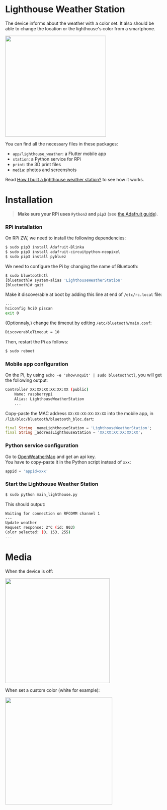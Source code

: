 # Lighthouse Weather Station

The device informs about the weather with a color set. It also should be able to change the location or the lighthouse's color from a smartphone.  

<img height="320" src="https://github.com/gitdefllo/lighthouse-weather-station/blob/master/media/station/lighthouse_2.jpg"/> 

You can find all the necessary files in these packages:

- `app/lighthouse_weather`: a Flutter mobile app
- `station`: a Python service for RPi
- `print`: the 3D print files
- `media`: photos and screenshots

Read [How I built a lighthouse weather station?](https://fllo.medium.com/how-i-built-a-lighthouse-weather-station-12edd2a6a13b) to see how it works.

# Installation

> **Make sure your RPi uses `Python3` and `pip3`** (see [the Adafruit guide](https://learn.adafruit.com/circuitpython-on-raspberrypi-linux/installing-circuitpython-on-raspberry-pi)).

### RPi installation

On RPi ZW, we need to install the following dependencies:

```bash
$ sudo pip3 install Adafruit-Blinka
$ sudo pip3 install adafruit-circuitpython-neopixel
$ sudo pip3 install pybluez
```

We need to configure the Pi by changing the name of Bluetooth:

```bash
$ sudo bluetoothctl
[bluetooth]# system-alias 'LighthouseWeatherStation'
[bluetooth]# quit
```

Make it discoverable at boot by adding this line at end of `/etc/rc.local` file: 

```bash
...
hciconfig hci0 piscan
exit 0
```

(Optionnaly,) change the timeout by editing `/etc/bluetooth/main.conf`:

```bash
DiscoverableTimeout = 10
```

Then, restart the Pi as follows:

```bash
$ sudo reboot
```

### Mobile app configuration

On the Pi, by using `echo -e 'show\nquit' | sudo bluetoothctl`, you will get the following output:

```bash
Controller XX:XX:XX:XX:XX:XX (public)
	Name: raspberrypi
	Alias: LighthouseWeatherStation
	...
```

Copy-paste the MAC address `XX:XX:XX:XX:XX:XX` into the mobile app, in `/lib/bloc/bluetooth/bluetooth_bloc.dart`:

```dart
final String _nameLighthouseStation = 'LighthouseWeatherStation';
final String _addressLighthouseStation = 'XX:XX:XX:XX:XX:XX';
```

### Python service configuration

Go to [OpenWeatherMap](https://openweathermap.org/) and get an api key.  
You have to copy-paste it in the Python script instead of `xxx`:

```python
appid = 'appid=xxx'
```

### Start the Lighthouse Weather Station

```bash
$ sudo python main_lighthouse.py
```

This should output:

```bash
Waiting for connection on RFCOMM channel 1
---
Update weather
Request response: 2°C (id: 803)
Color selected: (0, 153, 255)
---

```

# Media

When the device is off:

<img height="332" src="https://github.com/gitdefllo/lighthouse-weather-station/blob/master/media/station/lighthouse_1.jpg"/> 

When set a custom color (white for example):

<img height="340" src="https://github.com/gitdefllo/lighthouse-weather-station/blob/master/media/station/lighthouse_4.jpg"/> 
